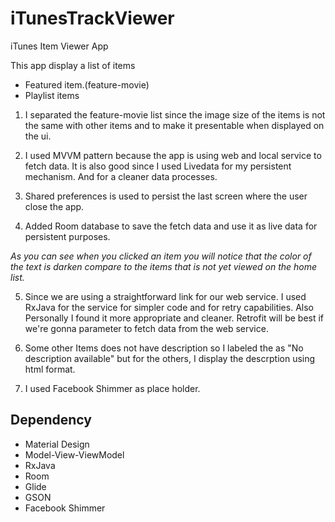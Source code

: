 # iTunesTrackViewer
 iTunes Item Viewer App
 
 This app display a list of items
 * Featured item.(feature-movie)
 * Playlist items
 
 1. I separated the feature-movie list since the image size of the items is not the same with other items and to make it presentable when displayed on the ui.
 
 2. I used MVVM pattern because the app is using web and local service to fetch data. It is also good since I used Livedata for my persistent mechanism. And for a cleaner data processes.
 
 3. Shared preferences is used to persist the last screen where the user close the app.
 
 4. Added Room database to save the fetch data and use it as live data for persistent purposes.
 
   _As you can see when you clicked an item you will notice that the color of the text is darken compare to the items that is not yet viewed on the home list._

5. Since we are using a straightforward link for our web service. I used RxJava for the service for simpler code and for retry capabilities. Also Personally I found it more appropriate and cleaner. Retrofit will be best if we're gonna parameter to fetch data from the web service.

6. Some other Items does not have description so I labeled the as "No description available" but for the others, I display the descrption using html format.

7. I used Facebook Shimmer as place holder.
 

## Dependency
 * Material Design
 * Model-View-ViewModel
 * RxJava
 * Room
 * Glide
 * GSON
 * Facebook Shimmer

